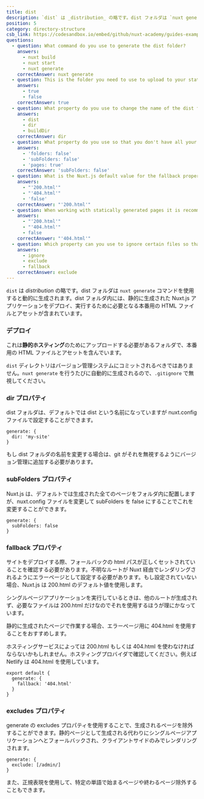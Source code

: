 ```yaml
---
title: dist
description: `dist` は _distribution_ の略です。dist フォルダは `nuxt generate` コマンドを使用すると動的に生成されます。dist フォルダ内には、静的に生成された Nuxt.js アプリケーションをデプロイ、実行するために必要となる本番用の HTML ファイルとアセットが含まれています。
position: 5
category: directory-structure
csb_link: https://codesandbox.io/embed/github/nuxt-academy/guides-examples/tree/master/04_directory_structure/05_dist?fontsize=14&hidenavigation=1&theme=dark
questions:
  - question: What command do you use to generate the dist folder?
    answers:
      - nuxt build
      - nuxt start
      - nuxt generate
    correctAnswer: nuxt generate
  - question: This is the folder you need to use to upload to your static site hosting
    answers:
      - true
      - false
    correctAnswer: true
  - question: What property do you use to change the name of the dist folder?
    answers:
      - dist
      - dir
      - buildDir
    correctAnswer: dir
  - question: What property do you use so that you don't have all your generated pages in a folder?
    answers:
      - 'folders: false'
      - 'subFolders: false'
      - 'pages: true'
    correctAnswer: 'subFolders: false'
  - question: What is the Nuxt.js default value for the fallback property?
    answers:
      - "'200.html'"
      - "'404.html'"
      - 'false'
    correctAnswer: "'200.html'"
  - question: When working with statically generated pages it is recommended to use which file for the error pages?
    answers:
      - "'200.html'"
      - "'404.html'"
      - false
    correctAnswer: "'404.html'"
  - question: Which property can you use to ignore certain files so that they are not statically generated?
    answers:
      - ignore
      - exclude
      - fallback
    correctAnswer: exclude
---
```


`dist` は _distribution_ の略です。dist フォルダは `nuxt generate` コマンドを使用すると動的に生成されます。dist フォルダ内には、静的に生成された Nuxt.js アプリケーションをデプロイ、実行するために必要となる本番用の HTML ファイルとアセットが含まれています。

### デプロイ

これは**静的ホスティング**のためにアップロードする必要があるフォルダで、本番用の HTML ファイルとアセットを含んでいます。

<base-alert>

`dist` ディレクトリはバージョン管理システムにコミットされるべきではありません。`nuxt generate` を行うたびに自動的に生成されるので、`.gitignore` で無視してください。

</base-alert>

### dir プロパティ

dist フォルダは、デフォルトでは dist という名前になっていますが nuxt.config ファイルで設定することができます。

```js{}[nuxt.config.js]
generate: {
  dir: 'my-site'
}
```

<base-alert>

もし dist フォルダの名前を変更する場合は、git がそれを無視するようにバージョン管理に追加する必要があります。

</base-alert>

### subFolders プロパティ

Nuxt.js は、デフォルトでは生成された全てのページをフォルダ内に配置しますが、nuxt.config ファイルを変更して subFolders を false にすることでこれを変更することができます。

```js{}[nuxt.config.js]
generate: {
  subFolders: false
}
```

### fallback プロパティ

サイトをデプロイする際、フォールバックの html パスが正しくセットされていることを確認する必要があります。不明なルートが Nuxt 経由でレンダリングされるようにエラーページとして設定する必要があります。もし設定されていない場合、Nuxt.js は 200.html のデフォルト値を使用します。

シングルページアプリケーションを実行しているときは、他のルートが生成されず、必要なファイルは 200.html だけなのでそれを使用するほうが理にかなっています。

静的に生成されたページで作業する場合、エラーページ用に 404.html を使用することをおすすめします。

<base-alert>

ホスティングサービスによっては 200.html もしくは 404.html を使わなければならないかもしれません。ホスティングプロバイダで確認してください。例えば　 Netlify は 404.html を使用しています。

</base-alert>

```js{}[nuxt.config.js]
export default {
  generate: {
    fallback: '404.html'
  }
}
```

### excludes プロパティ

generate の excludes プロパティを使用することで、生成されるページを除外することができます。静的ページとして生成される代わりにシングルページアプリケーションへとフォールバックされ、クライアントサイドのみでレンダリングされます。

```js{}[nuxt.config.js]
generate: {
  exclude: [/admin/]
}
```

<base-alert type="info">

また、正規表現を使用して、特定の単語で始まるページや終わるページ除外することもできます。

</base-alert>

<quiz :questions="questions"></quiz>
